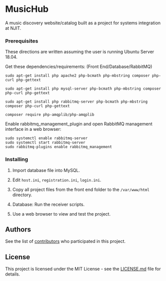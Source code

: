 # MusicHub

A music discovery website/catalog built as a project for systems integration at NJIT.

### Prerequisites

These directions are written assuming the user is running Ubuntu Server 18.04.

Get these dependencies/requirements: (Front End/Database/RabbitMQ)
```
sudo apt-get install php apache2 php-bcmath php-mbstring composer php-curl php-gettext

sudo apt-get install php mysql-server php-bcmath php-mbstring composer php-curl php-gettext

sudo apt-get install php rabbitmq-server php-bcmath php-mbstring composer php-curl php-gettext

composer require php-amqplib/php-amqplib
```

Enable rabbitmq_management_plugin and open RabbitMQ management interface in a web browser:
```
sudo systemctl enable rabbitmq-server
sudo systemctl start rabbitmq-server
sudo rabbitmq-plugins enable rabbitmq_management
```

### Installing

1. Import database file into MySQL.

2. Edit `host.ini`, `registration.ini`,  `login.ini`.

3. Copy all project files from the front end folder to the `/var/www/html` directory.

4. Database: Run the receiver scripts.

5. Use a web browser to view and test the project.

## Authors

See the list of [contributors](https://github.com/adr50/MusicHub/contributors) who participated in this project.

## License

This project is licensed under the MIT License - see the [LICENSE.md](LICENSE.md) file for details.
